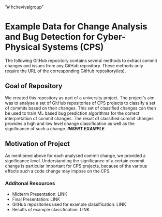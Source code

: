 "# hcirevivalgroup" 
# Example Data for Change Analysis and Bug Detection for Cyber-Physical Systems (CPS)

The following GitHub repository contains several methods to extract commit changes and issues from any GitHub repository. These methods only require the URL of the corresponding GitHub repository(ies).

## Goal of Repository
We created this repository as part of a university project. The project's aim was to analyse a set of GitHub repositories of CPS projects to classify a set of commits based on their changes. This set of classified changes can then be used to train ML based bug prediction algorithms for the correct interpretation of commit changes. The result of classified commit changes provides a high and low level change classification as well as the significance of such a change.
***INSERT EXAMPLE***

## Motivation of Project
As mentioned above for each analysed commit change, we provided a significance level. Understanding the significance of a certain commit change is particular important for CPS projects, because of the various effects such a code change may impose on the CPS.

### Additonal Resources
- Midterm Presentation: LINK
- Final Presentation: LINK
- GitHub repositories used for example classification: LINK
- Results of example classification: LINK
